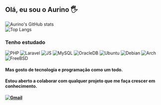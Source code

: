 ## Olá, eu sou o Aurino 🖐️
![Aurino's GitHub stats](https://github-readme-stats.vercel.app/api?username=AurinoMSMF&theme=dracula&show_icons=true)
<br>
![Top Langs](https://github-readme-stats.vercel.app/api/top-langs/?username=AurinoMSMF&hide_progress=true&theme=dracula)
### Tenho estudado
<img src="https://img.shields.io/badge/PHP-777BB4?style=for-the-badge&logo=php&logoColor=white" alt="PHP"> <img src="https://img.shields.io/badge/Laravel-FF2D20?style=for-the-badge&logo=laravel&logoColor=white" alt="Laravel"> <img src="https://img.shields.io/badge/JavaScript-323330?style=for-the-badge&logo=javascript&logoColor=F7DF1E" alt="JS"> <img src="https://img.shields.io/badge/MySQL-005C84?style=for-the-badge&logo=mysql&logoColor=white" alt="MySQL"> <img src="https://img.shields.io/badge/Oracle-F80000?style=for-the-badge&logo=Oracle&logoColor=white" alt="OracleDB"> <img src="https://img.shields.io/badge/Ubuntu-E95420?style=for-the-badge&logo=ubuntu&logoColor=white" alt="Ubuntu"> <img src="https://img.shields.io/badge/Debian-A81D33?style=for-the-badge&logo=debian&logoColor=white" alt="Debian"> <img src="https://img.shields.io/badge/Arch_Linux-1793D1?style=for-the-badge&logo=arch-linux&logoColor=white" alt="Arch"> <img src="https://img.shields.io/badge/freebsd-AB2B28?style=for-the-badge&logo=freebsd&logoColor=white" alt="FreeBSD">

#### Mas gosto de tecnologia e programação como um todo.

#### Estou aberto a colaborar com qualquer projeto que me faça crescer em conhecimento.
#### [![Gmail](https://img.shields.io/badge/Gmail-D14836?style=for-the-badge&logo=gmail&logoColor=white)](aurinodoc@gmail.com)
